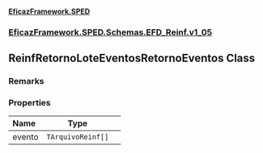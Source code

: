 #### [EficazFramework.SPED](EficazFrameworkSPED.md 'EficazFramework SPED')
### [EficazFramework.SPED.Schemas.EFD_Reinf.v1_05](EficazFramework.SPED.Schemas.EFD_Reinf.v1_05.md 'EficazFramework.SPED.Schemas.EFD_Reinf.v1_05')

## ReinfRetornoLoteEventosRetornoEventos Class

### Remarks
### Properties

| Name | Type | |
| :--- | :---: | :--- |
| evento | `TArquivoReinf[]` |  |
